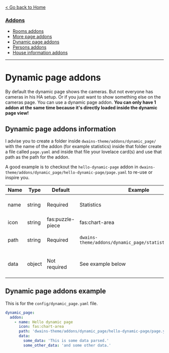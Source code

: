 
[< Go back to Home](../index.md)

### [Addons](index.md)
* [Rooms addons](rooms.md)
* [More page addons](more_page.md)
* [Dynamic page addons](dynamic_page.md)
* [Persons addons](persons.md)
* [House information addons](house_information.md)

---

# Dynamic page addons

By default the dynamic page shows the cameras. But not everyone has cameras in his HA setup. Or if you just want to show something else on the cameras page. You can use a dynamic page addon. **You can only have 1 addon at the same time because it's directly loaded inside the dynamic page view!**

## Dynamic page addons information

I advise you to create a folder inside `dwains-theme/addons/dynamic_page/` with the name of the addon (for example statistics) inside that folder create a file called `page.yaml` and inside that file your lovelace card(s) and use that path as the path for the addon.

A good example is to checkout the `hello-dynamic-page` addon in `dwains-theme/addons/dynamic_page/hello-dynamic-page/page.yaml` to re-use or inspire you. 

| Name | Type   | Default          | Example                                            | Description                       |
|------|--------|------------------|----------------------------------------------------|-----------------------------------|
| name | string | Required         | Statistics                                         | The name of the addon             |
| icon | string | fas:puzzle-piece | fas:chart-area                                     | The icon of the addon             |
| path | string | Required         | `dwains-theme/addons/dynamic_page/statistics/page.yaml` | The path to the page of the addon |
| data | object | Not required     | See example below | Data you wanna parse to the addon |

## Dynamic page addons example

This is for the `config/dynamic_page.yaml` file.

```YAML
dynamic_page:
  addon:
    - name: Hello dynamic page
      icon: fas:chart-area
      path: 'dwains-theme/addons/dynamic_page/hello-dynamic-page/page.yaml'
      data:
        some_data: 'This is some data parsed.'
        some_other_data: 'and some other data.'
```    